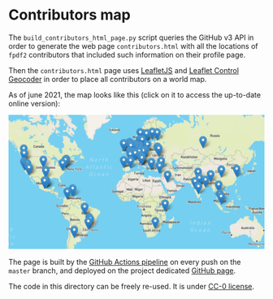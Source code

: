 # Contributors map

The `build_contributors_html_page.py` script queries the GitHub v3 API
in order to generate the web page `contributors.html` with all the locations
of `fpdf2` contributors that included such information on their profile page.

Then the `contributors.html` page uses [LeafletJS](https://leafletjs.com)
and [Leaflet Control Geocoder](https://github.com/perliedman/leaflet-control-geocoder)
in order to place all contributors on a world map.

As of june 2021, the map looks like this (click on it to access the up-to-date online version):

[![Contributors map](contributors-map-small.png)](https://pyfpdf.github.io/fpdf2/contributors.html)

The page is built by the [GitHub Actions pipeline](https://github.com/py-pdf/fpdf2/blob/master/.github/workflows/continuous-integration-workflow.yml#L62)
on every push on the `master` branch, and deployed on the project dedicated [GitHub page](https://pages.github.com).

The code in this directory can be freely re-used.
It is under [CC-0 license](https://creativecommons.org/publicdomain/zero/1.0/deed.en).
